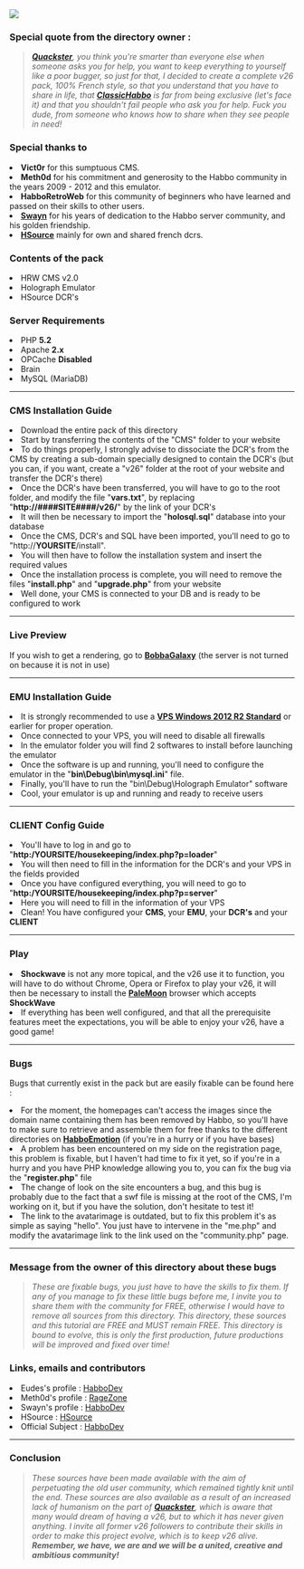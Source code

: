 <html><img src="https://i.imgur.com/6XWkZ6T.png">
<h3>Special quote from the directory owner :</h3>
  
 <blockquote><justify><i><a href="http://forum.ragezone.com/members/861739.html"><b>Quackster</b></a>, you think you're smarter than everyone else when someone asks you for help, you want to keep everything to yourself like a poor bugger, so just for that, I decided to create a complete v26 pack, 100% French style, so that you understand that you have to share in life, that <a href="https://classichabbo.com/"><b>ClassicHabbo</b></a> is far from being exclusive (let's face it) and that you shouldn't fail people who ask you for help. Fuck you dude, from someone who knows how to share when they see people in need!</i></justify></blockquote>
 
 <h3>Special thanks to</h3>
  <justify>
    <li> <b>Vict0r</b> for this sumptuous CMS.</li>
    <li> <b>Meth0d</b> for his commitment and generosity to the Habbo community in the years 2009 - 2012 and this emulator.</li>
    <li> <b>HabboRetroWeb</b> for this community of beginners who have learned and passed on their skills to other users.</li>
    <li> <b><a href="https://habbo-dev.fr/membre/748-swayn/">Swayn</a></b> for his years of dedication to the Habbo server community, and his golden friendship.</li>
    <li> <b><a href="https://hsource.fr/">HSource</a></b> mainly for own and shared french dcrs.</li>
  </justify>
  
  <h3>Contents of the pack</h3>
  <li>HRW CMS v2.0</li>
  <li>Holograph Emulator</li>
  <li>HSource DCR's</li>
  
 
<h3>Server Requirements</h3>
<li>PHP <b>5.2</b></li>
<li>Apache <b>2.x</b></li>
<li>OPCache <b>Disabled</b></li>
<li>Brain</li>
<li>MySQL (MariaDB)</li>

<hr>

<h3>CMS Installation Guide</h3>
<li>Download the entire pack of this directory</li>
<li>Start by transferring the contents of the "CMS" folder to your website</li>
<li>To do things properly, I strongly advise to dissociate the DCR's from the CMS by creating a sub-domain specially designed to contain the DCR's (but you can, if you want, create a "v26" folder at the root of your website and transfer the DCR's there)</li>
<li>Once the DCR's have been transferred, you will have to go to the root folder, and modify the file "<b>vars.txt</b>", by replacing "<b>http://####SITE####/v26/</b>" by the link of your DCR's</li>
<li>It will then be necessary to import the "<b>holosql.sql</b>" database into your database</li>
<li>Once the CMS, DCR's and SQL have been imported, you'll need to go to "http://<b>YOURSITE</b>/install".</li>
<li>You will then have to follow the installation system and insert the required values</li>
<li>Once the installation process is complete, you will need to remove the files "<b>install.php</b>" and "<b>upgrade.php</b>" from your website</li>
<li>Well done, your CMS is connected to your DB and is ready to be configured to work</li>

<hr>

<h3>Live Preview</h3>
<p>If you wish to get a rendering, go to <a href="https://bobbagalaxy.fr"><b>BobbaGalaxy</b></a> (the server is not turned on because it is not in use)</p>

<hr>

<h3>EMU Installation Guide</h3>
<li>It is strongly recommended to use a <b><a href="https://alls-heberg.fr/windows">VPS Windows 2012 R2 Standard</a></b> or earlier for proper operation.</li>
<li>Once connected to your VPS, you will need to disable all firewalls</li>
<li>In the emulator folder you will find 2 softwares to install before launching the emulator</li>
<li>Once the software is up and running, you'll need to configure the emulator in the "<b>bin\Debug\bin\mysql.ini</b>" file.</li>
<li>Finally, you'll have to run the "bin\Debug\Holograph Emulator" software</li>
<li>Cool, your emulator is up and running and ready to receive users</li>

<hr>

<h3>CLIENT Config Guide</h3>
<li>You'll have to log in and go to "<b>http:/YOURSITE/housekeeping/index.php?p=loader</b>"</li>
<li>You will then need to fill in the information for the DCR's and your VPS in the fields provided</li>
<li>Once you have configured everything, you will need to go to "<b>http:/YOURSITE/housekeeping/index.php?p=server</b>"</li>
<li>Here you will need to fill in the information of your VPS</li>
<li>Clean! You have configured your <b>CMS</b>, your <b>EMU</b>, your <b>DCR's</b> and your <b>CLIENT</b></li>

<hr>
<h3>Play</h3>
<li><b>Shockwave</b> is not any more topical, and the v26 use it to function, you will have to do without Chrome, Opera or Firefox to play your v26, it will then be necessary to install the <a href="https://www.palemoon.org/download.shtml"><b>PaleMoon</b></a> browser which accepts <b>ShockWave</b></li>
<li>If everything has been well configured, and that all the prerequisite features meet the expectations, you will be able to enjoy your v26, have a good game!</li>

<hr>
<h3>Bugs</h3>
<p>Bugs that currently exist in the pack but are easily fixable can be found here :</p>
<li>For the moment, the homepages can't access the images since the domain name containing them has been removed by Habbo, so you'll have to make sure to retrieve and assemble them for free thanks to the different directories on <a href="https://habboemotion.com/category/images"><b>HabboEmotion</b></a> (if you're in a hurry or if you have bases)</li>
<li>A problem has been encountered on my side on the registration page, this problem is fixable, but I haven't had time to fix it yet, so if you're in a hurry and you have PHP knowledge allowing you to, you can fix the bug via the "<b>register.php</b>" file</li>
<li>The change of look on the site encounters a bug, and this bug is probably due to the fact that a swf file is missing at the root of the CMS, I'm working on it, but if you have the solution, don't hesitate to test it!</li>
<li>The link to the avatarimage is outdated, but to fix this problem it's as simple as saying "hello". You just have to intervene in the "me.php" and modify the avatarimage link to the link used on the "community.php" page.</li>

<hr>

<h3>Message from the owner of this directory about these bugs</h3>
<blockquote><i>These are fixable bugs, you just have to have the skills to fix them. If any of you manage to fix these little bugs before me, I invite you to share them with the community for FREE, otherwise I would have to remove all sources from this directory. This directory, these sources and this tutorial are FREE and MUST remain FREE. This directory is bound to evolve, this is only the first production, future productions will be improved and fixed over time!</i></blockquote>

<h3>Links, emails and contributors</h3>
<li>Eudes's profile : <a href="https://habbo-dev.fr/membre/10677-eudes/">HabboDev</a></li>
<li>Meth0d's profile : <a href="http://forum.ragezone.com/members/325126.html">RageZone</a></li>
<li>Swayn's profile : <a href="https://habbo-dev.fr/membre/748-swayn/">HabboDev</a></li>
<li>HSource : <a href="https://hsource.fr/">HSource</a></li>
<li>Official Subject : <a href="https://habbo-dev.fr">HabboDev</a></li>

<hr>

<h3>Conclusion</h3>
<blockquote>
  <i>
    These sources have been made available with the aim of perpetuating the old user community, which remained tightly knit until the end. These sources are also available as a result of an increased lack of humanism on the part of <a href="http://forum.ragezone.com/members/861739.html"><b>Quackster</b></a>, which is aware that many would dream of having a v26, but to which it has never given anything. I invite all former v26 followers to contribute their skills in order to make this project evolve, which is to keep v26 alive.<br>
    <b>Remember, we have, we are and we will be a united, creative and ambitious community!</b>
  </i>
</blockquote>
